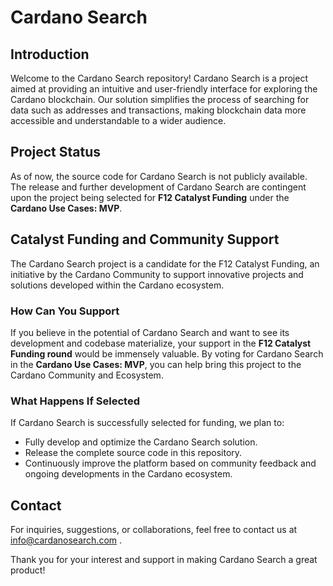 # Cardano Search

## Introduction
Welcome to the Cardano Search repository! Cardano Search is a project aimed at providing an intuitive and user-friendly interface for exploring the Cardano blockchain. Our solution simplifies the process of searching for data such as addresses and transactions, making blockchain data more accessible and understandable to a wider audience.

## Project Status
As of now, the source code for Cardano Search is not publicly available. The release and further development of Cardano Search are contingent upon the project being selected for **F12 Catalyst Funding** under the **Cardano Use Cases: MVP**.

## Catalyst Funding and Community Support
The Cardano Search project is a candidate for the F12 Catalyst Funding, an initiative by the Cardano Community to support innovative projects and solutions developed within the Cardano ecosystem. 

### How Can You Support
If you believe in the potential of Cardano Search and want to see its development and codebase materialize, your support in the **F12 Catalyst Funding round** would be immensely valuable. By voting for Cardano Search in the **Cardano Use Cases: MVP**, you can help bring this project to the Cardano Community and Ecosystem.

### What Happens If Selected
If Cardano Search is successfully selected for funding, we plan to:
- Fully develop and optimize the Cardano Search solution.
- Release the complete source code in this repository.
- Continuously improve the platform based on community feedback and ongoing developments in the Cardano ecosystem.

## Contact
For inquiries, suggestions, or collaborations, feel free to contact us at info@cardanosearch.com .

Thank you for your interest and support in making Cardano Search a great product!
